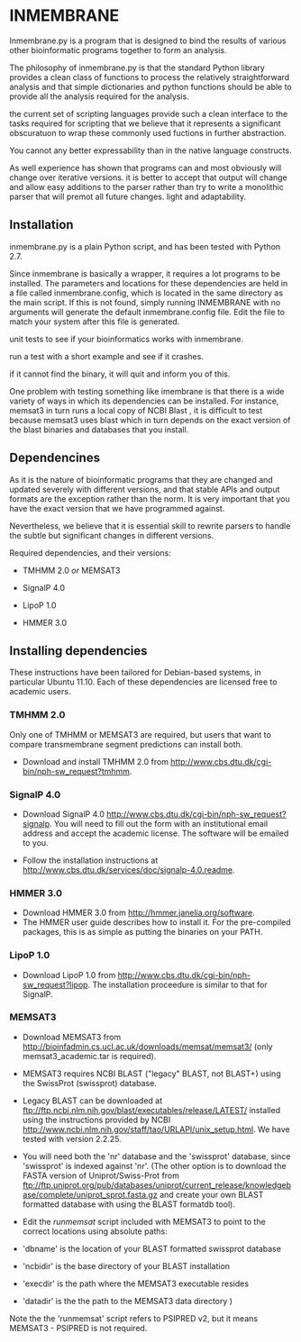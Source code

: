 # INMEMBRANE

Inmembrane.py is a program that is designed to bind the results of various other bioinformatic programs together to form an analysis.

The philosophy of inmembrane.py is that the standard Python library provides a clean class of functions to process the relatively straightforward analysis and that simple dictionaries and python functions should be able to provide all the analysis required for the analysis.

the current set of scripting languages provide such a clean interface to the tasks required for scripting that we believe that it represents a significant obscuratuon to wrap these commonly used fuctions in further abstraction. 

You cannot any better expressability than in the native language constructs. 

As well experience has shown that programs can and most obviously will change over iterative versions. it is better to accept that output will change and allow easy additions to the parser rather than try to write a monolithic parser that will premot all future changes. light and adaptability. 


## Installation

inmembrane.py is a plain Python script, and has been tested with Python 2.7. 

Since inmembrane is basically a wrapper, it requires a lot programs to be installed. The parameters and locations for these dependencies are held in a file called inmembrane.config, which is located in the same directory as the main script. If this is not found, simply running INMEMBRANE with no arguments will generate the default inmembrane.config file. Edit the file to match your system after this file is generated.

unit tests to see if your bioinformatics works with inmembrane. 

run a test with a short example and see if it crashes. 

if it cannot find the binary, it will quit and inform you of this. 

One problem with testing something like imembrane is that there is a wide variety of ways in which its dependencies can be installed. For instance, memsat3 in turn runs a local copy of NCBI Blast , it is difficult to test because memsat3 uses blast which in turn depends on the exact version of the blast binaries and databases that you install. 

## Dependencines

As it is the nature of bioinformatic programs that they are changed and updated severely with different versions, and that stable APIs and output formats are the exception rather than the norm. It is very important that you have the exact version that we have programmed against.

Nevertheless, we believe that it is essential skill to rewrite parsers to handle the subtle but significant changes in different versions. 

Required dependencies, and their versions:

- TMHMM 2.0 _or_ MEMSAT3

- SignalP 4.0

- LipoP 1.0  

- HMMER 3.0

## Installing dependencies

These instructions have been tailored for Debian-based systems, in particular Ubuntu 11.10. Each of these dependencies are licensed free to academic users.

### TMHMM 2.0
Only one of TMHMM or MEMSAT3 are required, but users that want to compare transmembrane segment predictions can install both.

- Download and install TMHMM 2.0 from <http://www.cbs.dtu.dk/cgi-bin/nph-sw_request?tmhmm>.

### SignalP 4.0
- Download SignalP 4.0 <http://www.cbs.dtu.dk/cgi-bin/nph-sw_request?signalp>. You will need to fill out the form with an institutional email address and accept the academic license. The software will be emailed to you.

- Follow the installation instructions at <http://www.cbs.dtu.dk/services/doc/signalp-4.0.readme>.

### HMMER 3.0
- Download HMMER 3.0 from <http://hmmer.janelia.org/software>.
- The HMMER user guide describes how to install it. For the pre-compiled packages, this is as simple as putting the binaries on your PATH.

### LipoP 1.0
- Download LipoP 1.0 from <http://www.cbs.dtu.dk/cgi-bin/nph-sw_request?lipop>. The installation proceedure is similar to that for SignalP.

### MEMSAT3

- Download MEMSAT3 from <http://bioinfadmin.cs.ucl.ac.uk/downloads/memsat/memsat3/> (only memsat3_academic.tar is required). 

- MEMSAT3 requires NCBI BLAST ("legacy" BLAST, not BLAST+) using the SwissProt (swissprot) database.
 - Legacy BLAST can be downloaded at <ftp://ftp.ncbi.nlm.nih.gov/blast/executables/release/LATEST/> installed using the instructions provided by NCBI <http://www.ncbi.nlm.nih.gov/staff/tao/URLAPI/unix_setup.html>. We have tested with version 2.2.25.
 - You will need both the 'nr' database and the 'swissprot' database, since 'swissprot' is indexed against 'nr'. (The other option is to download the FASTA version of Uniprot/Swiss-Prot from <ftp://ftp.uniprot.org/pub/databases/uniprot/current_release/knowledgebase/complete/uniprot_sprot.fasta.gz> and create your own BLAST formatted database with using the BLAST formatdb tool).

- Edit the _runmemsat_ script included with MEMSAT3 to point to the correct locations using absolute paths:
 - 'dbname' is the location of your BLAST formatted swissprot database
 - 'ncbidir' is the base directory of your BLAST installation
 - 'execdir' is the path where the MEMSAT3 executable resides
 - 'datadir' is the the path to the MEMSAT3 data directory )

Note the the 'runmemsat' script refers to PSIPRED v2, but it means MEMSAT3 - PSIPRED is not required.
